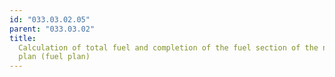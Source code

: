 ```yaml
---
id: "033.03.02.05"
parent: "033.03.02"
title:
  Calculation of total fuel and completion of the fuel section of the navigation
  plan (fuel plan)
---
```

